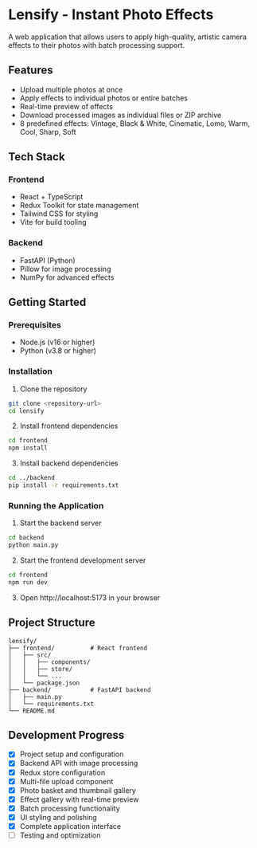 # Lensify - Instant Photo Effects

A web application that allows users to apply high-quality, artistic camera effects to their photos with batch processing support.

## Features

- Upload multiple photos at once
- Apply effects to individual photos or entire batches
- Real-time preview of effects
- Download processed images as individual files or ZIP archive
- 8 predefined effects: Vintage, Black & White, Cinematic, Lomo, Warm, Cool, Sharp, Soft

## Tech Stack

### Frontend
- React + TypeScript
- Redux Toolkit for state management
- Tailwind CSS for styling
- Vite for build tooling

### Backend
- FastAPI (Python)
- Pillow for image processing
- NumPy for advanced effects

## Getting Started

### Prerequisites
- Node.js (v16 or higher)
- Python (v3.8 or higher)

### Installation

1. Clone the repository
```bash
git clone <repository-url>
cd lensify
```

2. Install frontend dependencies
```bash
cd frontend
npm install
```

3. Install backend dependencies
```bash
cd ../backend
pip install -r requirements.txt
```

### Running the Application

1. Start the backend server
```bash
cd backend
python main.py
```

2. Start the frontend development server
```bash
cd frontend
npm run dev
```

3. Open http://localhost:5173 in your browser

## Project Structure

```
lensify/
├── frontend/          # React frontend
│   ├── src/
│   │   ├── components/
│   │   ├── store/
│   │   └── ...
│   └── package.json
├── backend/           # FastAPI backend
│   ├── main.py
│   └── requirements.txt
└── README.md
```

## Development Progress

- [x] Project setup and configuration
- [x] Backend API with image processing
- [x] Redux store configuration
- [x] Multi-file upload component
- [x] Photo basket and thumbnail gallery
- [x] Effect gallery with real-time preview
- [x] Batch processing functionality
- [x] UI styling and polishing
- [x] Complete application interface
- [ ] Testing and optimization
